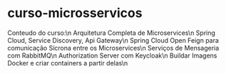 # curso-microsservicos

Conteudo do curso:\n
Arquitetura Completa de Microservices\n
Spring Cloud, Service Discovery, Api Gateway\n
Spring Cloud Open Feign para comunicação Sícrona entre os Microservices\n
Serviços de Mensageria com RabbitMQ\n
Authorization Server com Keycloak\n
Buildar Imagens Docker e criar containers a partir delas\n
